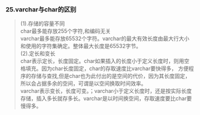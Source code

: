 ### 25.varchar与char的区别
>(1).存储的容量不同                    
char最多能存放255个字符,和编码无关                       
varchar最多能存放65532个字符。varchar的最大有效长度由最大行大小和使用的字符集确定。整体最大长度是65532字节。              
(2).定长和变长               
char表示定长，长度固定。char如果插入的长度小于定义长度时，则用空格填充。因为char长度固定，char的存取速度比varchar要快得多，
>方便程序的存储与查找,但是char也为此付出的是空间的代价，因为其长度固定，所以会占据多余的空间，可谓是以空间换取时间效率。                         
varchar表示变长，长度可变。；varchar小于定义长度时，还是按实际长度存储，插入多长就存多长。varchar是以时间换空间，存取速度要比char要慢得多。                      
